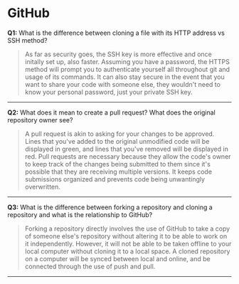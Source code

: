 # GitHub

**Q1:** What is the difference between cloning a file with its HTTP address vs SSH method?

> As far as security goes, the SSH key is more effective and once initally set up, also faster. Assuming you have a password, the HTTPS method will prompt you to authenticate yourself all throughout git and usage of its commands. It can also stay secure in the event that you want to share your code with someone else, they wouldn't need to know your personal password, just your private SSH key.

---

**Q2:** What does it mean to create a pull request? What does the original repository owner see?

> A pull request is akin to asking for your changes to be approved. Lines that you've added to the original unmodified code will be displayed in green, and lines that you've removed will be displayed in red. Pull requests are necessary because they allow the code's owner to keep track of the changes being submitted to them since it's possible that they are receiving multiple versions. It keeps code submissions organized and prevents code being unwantingly  overwritten.

---
**Q3:** What is the difference between forking a repository and cloning a repository and what is the relationship to GitHub?

> Forking a repository directly involves the use of GitHub to take a copy of someone else's repository without altering it to be able to work on it independently. However, it will not be able to be taken offline to your local computer without cloning it to a local space. A cloned repository on a computer will be synced between local and online, and be connected through the use of push and pull.

---
